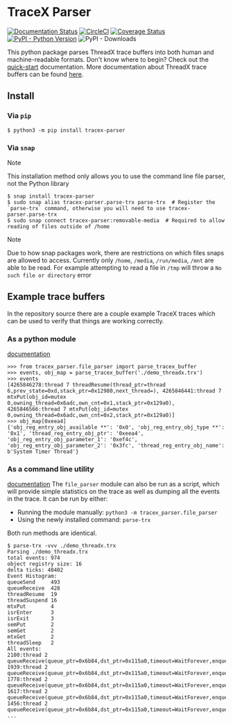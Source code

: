 # TraceX Parser
[![Documentation Status](https://readthedocs.org/projects/tracex_parser/badge/?version=latest)](https://tracex_parser.readthedocs.io/en/latest/?badge=latest)
[![CircleCI](https://circleci.com/gh/julianneswinoga/tracex_parser.svg?style=shield)](https://circleci.com/gh/julianneswinoga/tracex_parser)
[![Coverage Status](https://coveralls.io/repos/github/julianneswinoga/tracex_parser/badge.svg?branch=master)](https://coveralls.io/github/julianneswinoga/tracex_parser?branch=master)
[![PyPI - Python Version](https://img.shields.io/pypi/pyversions/tracex_parser)](https://pypi.org/project/tracex_parser/)
![PyPI - Downloads](https://img.shields.io/pypi/dm/tracex_parser)

This python package parses ThreadX trace buffers into both human and machine-readable formats.
Don't know where to begin? Check out the [quick-start](https://tracex-parser.readthedocs.io/en/latest/quickstart.html) documentation.
More documentation about ThreadX trace buffers can be found [here](https://docs.microsoft.com/en-us/azure/rtos/tracex/chapter5).

## Install
### Via `pip`
```console
$ python3 -m pip install tracex-parser
```

### Via `snap`
> [!NOTE]
> This installation method only allows you to use the command line file parser, not the Python library

```console
$ snap install tracex-parser
$ sudo snap alias tracex-parser.parse-trx parse-trx  # Register the `parse-trx` command, otherwise you will need to use tracex-parser.parse-trx
$ sudo snap connect tracex-parser:removable-media  # Required to allow reading of files outside of /home
```

> [!NOTE]
> Due to how snap packages work, there are restrictions on which files snaps are allowed to access.
> Currently only `/home`, `/media`, `/run/media`, `/mnt` are able to be read.
> For example attempting to read a file in `/tmp` will throw a `No such file or directory` error


## Example trace buffers
In the repository source there are a couple example TraceX traces which can be used to verify that things are working correctly.
### As a python module
[documentation](https://tracex-parser.readthedocs.io/en/latest/py-interface.html)
```pycon
>>> from tracex_parser.file_parser import parse_tracex_buffer
>>> events, obj_map = parse_tracex_buffer('./demo_threadx.trx')
>>> events
[4265846278:thread 7 threadResume(thread_ptr=thread 6,prev_state=0xd,stack_ptr=0x12980,next_thread=), 4265846441:thread 7 mtxPut(obj_id=mutex 0,owning_thread=0x6adc,own_cnt=0x1,stack_ptr=0x129a0), 4265846566:thread 7 mtxPut(obj_id=mutex 0,owning_thread=0x6adc,own_cnt=0x2,stack_ptr=0x129a0)]
>>> obj_map[0xeea4]
{'obj_reg_entry_obj_available **': '0x0', 'obj_reg_entry_obj_type **': '0x1', 'thread_reg_entry_obj_ptr': '0xeea4', 'obj_reg_entry_obj_parameter_1': '0xef4c', 'obj_reg_entry_obj_parameter_2': '0x3fc', 'thread_reg_entry_obj_name': b'System Timer Thread'}
```

### As a command line utility
[documentation](https://tracex-parser.readthedocs.io/en/latest/cli-interface.html)
The `file_parser` module can also be run as a script, which will provide simple statistics on the trace as well as dumping all the events in the trace.
It can be run by either:
- Running the module manually: `python3 -m tracex_parser.file_parser`
- Using the newly installed command: `parse-trx`

Both run methods are identical.
```console
$ parse-trx -vvv ./demo_threadx.trx
Parsing ./demo_threadx.trx
total events: 974
object registry size: 16
delta ticks: 40402
Event Histogram:
queueSend     493
queueReceive  428
threadResume  19
threadSuspend 16
mtxPut        4
isrEnter      3
isrExit       3
semPut        2
semGet        2
mtxGet        2
threadSleep   2
All events:
2100:thread 2 queueReceive(queue_ptr=0x6b84,dst_ptr=0x115a0,timeout=WaitForever,enqueued=0x13)
1939:thread 2 queueReceive(queue_ptr=0x6b84,dst_ptr=0x115a0,timeout=WaitForever,enqueued=0x12)
1778:thread 2 queueReceive(queue_ptr=0x6b84,dst_ptr=0x115a0,timeout=WaitForever,enqueued=0x11)
1617:thread 2 queueReceive(queue_ptr=0x6b84,dst_ptr=0x115a0,timeout=WaitForever,enqueued=0x10)
1456:thread 2 queueReceive(queue_ptr=0x6b84,dst_ptr=0x115a0,timeout=WaitForever,enqueued=0xf)
...
